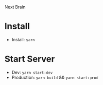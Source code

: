 Next Brain

# Install

- Install: `yarn`

# Start Server

- Dev: `yarn start:dev`
- Production: `yarn build` && `yarn start:prod`
